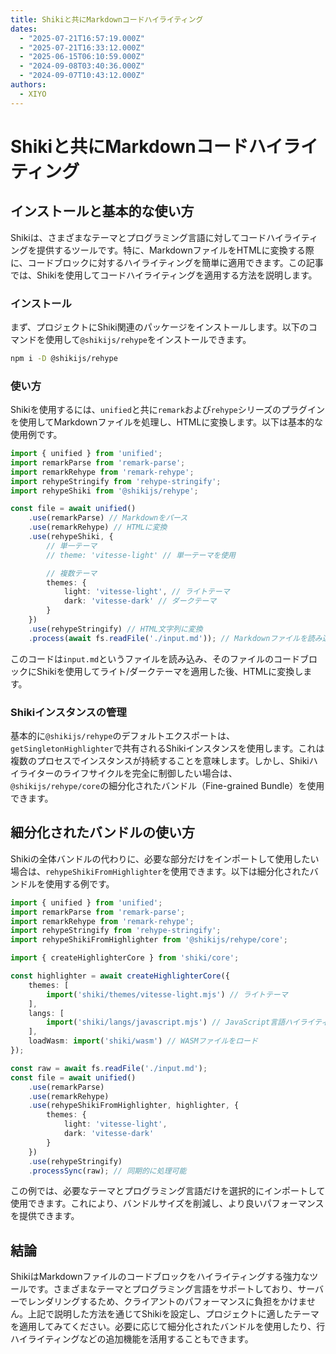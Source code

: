 ```yaml
---
title: Shikiと共にMarkdownコードハイライティング
dates:
  - "2025-07-21T16:57:19.000Z"
  - "2025-07-21T16:33:12.000Z"
  - "2025-06-15T06:10:59.000Z"
  - "2024-09-08T03:40:36.000Z"
  - "2024-09-07T10:43:12.000Z"
authors:
  - XIYO
---
```

# Shikiと共にMarkdownコードハイライティング

## インストールと基本的な使い方

Shikiは、さまざまなテーマとプログラミング言語に対してコードハイライティングを提供するツールです。特に、MarkdownファイルをHTMLに変換する際に、コードブロックに対するハイライティングを簡単に適用できます。この記事では、Shikiを使用してコードハイライティングを適用する方法を説明します。

### インストール

まず、プロジェクトにShiki関連のパッケージをインストールします。以下のコマンドを使用して`@shikijs/rehype`をインストールできます。

```bash
npm i -D @shikijs/rehype
```

### 使い方

Shikiを使用するには、`unified`と共に`remark`および`rehype`シリーズのプラグインを使用してMarkdownファイルを処理し、HTMLに変換します。以下は基本的な使用例です。

```typescript
import { unified } from 'unified';
import remarkParse from 'remark-parse';
import remarkRehype from 'remark-rehype';
import rehypeStringify from 'rehype-stringify';
import rehypeShiki from '@shikijs/rehype';

const file = await unified()
	.use(remarkParse) // Markdownをパース
	.use(remarkRehype) // HTMLに変換
	.use(rehypeShiki, {
		// 単一テーマ
		// theme: 'vitesse-light' // 単一テーマを使用

		// 複数テーマ
		themes: {
			light: 'vitesse-light', // ライトテーマ
			dark: 'vitesse-dark' // ダークテーマ
		}
	})
	.use(rehypeStringify) // HTML文字列に変換
	.process(await fs.readFile('./input.md')); // Markdownファイルを読み込み処理
```

このコードは`input.md`というファイルを読み込み、そのファイルのコードブロックにShikiを使用してライト/ダークテーマを適用した後、HTMLに変換します。

### Shikiインスタンスの管理

基本的に`@shikijs/rehype`のデフォルトエクスポートは、`getSingletonHighlighter`で共有されるShikiインスタンスを使用します。これは複数のプロセスでインスタンスが持続することを意味します。しかし、Shikiハイライターのライフサイクルを完全に制御したい場合は、`@shikijs/rehype/core`の細分化されたバンドル（Fine-grained Bundle）を使用できます。

## 細分化されたバンドルの使い方

Shikiの全体バンドルの代わりに、必要な部分だけをインポートして使用したい場合は、`rehypeShikiFromHighlighter`を使用できます。以下は細分化されたバンドルを使用する例です。

```typescript
import { unified } from 'unified';
import remarkParse from 'remark-parse';
import remarkRehype from 'remark-rehype';
import rehypeStringify from 'rehype-stringify';
import rehypeShikiFromHighlighter from '@shikijs/rehype/core';

import { createHighlighterCore } from 'shiki/core';

const highlighter = await createHighlighterCore({
	themes: [
		import('shiki/themes/vitesse-light.mjs') // ライトテーマ
	],
	langs: [
		import('shiki/langs/javascript.mjs') // JavaScript言語ハイライティング
	],
	loadWasm: import('shiki/wasm') // WASMファイルをロード
});

const raw = await fs.readFile('./input.md');
const file = await unified()
	.use(remarkParse)
	.use(remarkRehype)
	.use(rehypeShikiFromHighlighter, highlighter, {
		themes: {
			light: 'vitesse-light',
			dark: 'vitesse-dark'
		}
	})
	.use(rehypeStringify)
	.processSync(raw); // 同期的に処理可能
```

この例では、必要なテーマとプログラミング言語だけを選択的にインポートして使用できます。これにより、バンドルサイズを削減し、より良いパフォーマンスを提供できます。

## 結論

ShikiはMarkdownファイルのコードブロックをハイライティングする強力なツールです。さまざまなテーマとプログラミング言語をサポートしており、サーバーでレンダリングするため、クライアントのパフォーマンスに負担をかけません。上記で説明した方法を通じてShikiを設定し、プロジェクトに適したテーマを適用してみてください。必要に応じて細分化されたバンドルを使用したり、行ハイライティングなどの追加機能を活用することもできます。
